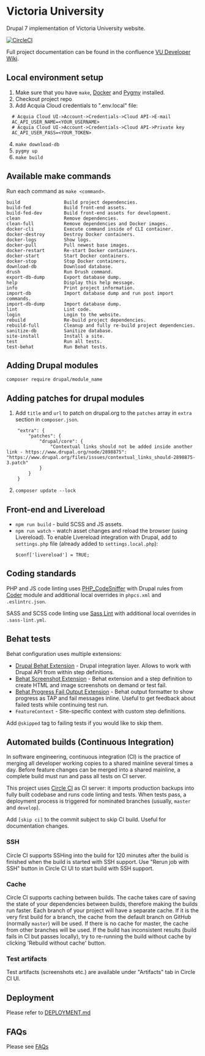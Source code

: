 # Victoria University
Drupal 7 implementation of Victoria University website.

[![CircleCI](https://circleci.com/gh/vu-web-services/vicuni.svg?style=shield&circle-token=19575e4121d60b13e95f4aba770ce32e159b58e5)](https://circleci.com/gh/vu-web-services/vicuni)	

Full project documentation can be found in the confluence [VU Developer Wiki](https://vu-pmo.atlassian.net/wiki/display/PWEBSITE/VU+Developer+Wiki).

## Local environment setup
1. Make sure that you have `make`, [Docker](https://www.docker.com/) and [Pygmy](https://docs.amazee.io/local_docker_development/pygmy.html) installed.
2. Checkout project repo
3. Add Acquia Cloud credentials to ".env.local" file:
```
  # Acquia Cloud UI->Account->Credentials->Cloud API->E-mail
  AC_API_USER_NAME=<YOUR_USERNAME>
  # Acquia Cloud UI->Account->Credentials->Cloud API->Private key
  AC_API_USER_PASS=<YOUR_TOKEN>
```
4. `make download-db`
5. `pygmy up`
6. `make build`

## Available make commands
Run each command as `make <command>`.
  ```
  build                Build project dependencies.
  build-fed            Build front-end assets.
  build-fed-dev        Build front-end assets for development.
  clean                Remove dependencies.
  clean-full           Remove dependencies and Docker images.
  docker-cli           Execute command inside of CLI container.
  docker-destroy       Destroy Docker containers.
  docker-logs          Show logs.
  docker-pull          Pull newest base images.
  docker-restart       Re-start Docker containers.
  docker-start         Start Docker containers.
  docker-stop          Stop Docker containers.
  download-db          Download database.
  drush                Run Drush command.
  export-db-dump       Export database dump.
  help                 Display this help message.
  info                 Print project information.
  import-db            Import database dump and run post import commands.
  import-db-dump       Import database dump.
  lint                 Lint code.
  login                Login to the website.
  rebuild              Re-build project dependencies.
  rebuild-full         Cleanup and fully re-build project dependencies.
  sanitize-db          Sanitize database.
  site-install         Install a site.
  test                 Run all tests.
  test-behat           Run Behat tests.
  ```

## Adding Drupal modules

`composer require drupal/module_name`

## Adding patches for drupal modules

1. Add `title` and `url` to patch on drupal.org to the `patches` array in `extra` section in `composer.json`.

```
    "extra": {
        "patches": {
            "drupal/core": {
                "Contextual links should not be added inside another link - https://www.drupal.org/node/2898875": "https://www.drupal.org/files/issues/contextual_links_should-2898875-3.patch"
            }
        }    
    }
```

2. `composer update --lock`

## Front-end and Livereload
- `npm run build` - build SCSS and JS assets.
- `npm run watch` - watch asset changes and reload the browser (using Livereload). To enable Livereload integration with Drupal, add to `settings.php` file (already added to `settings.local.php`): 
  ```
  $conf['livereload'] = TRUE;
  ```

## Coding standards
PHP and JS code linting uses [PHP_CodeSniffer](https://github.com/squizlabs/PHP_CodeSniffer) with Drupal rules from [Coder](https://www.drupal.org/project/coder) module and additional local overrides in `phpcs.xml` and `.eslintrc.json`.   

SASS and SCSS code linting use [Sass Lint](https://github.com/sasstools/sass-lint) with additional local overrides in `.sass-lint.yml`.

## Behat tests
Behat configuration uses multiple extensions: 
- [Drupal Behat Extension](https://github.com/jhedstrom/drupalextension) - Drupal integration layer. Allows to work with Drupal API from within step definitions.
- [Behat Screenshot Extension](https://github.com/integratedexperts/behat-screenshot) - Behat extension and a step definition to create HTML and image screenshots on demand or test fail.
- [Behat Progress Fail Output Extension](https://github.com/integratedexperts/behat-format-progress-fail) - Behat output formatter to show progress as TAP and fail messages inline. Useful to get feedback about failed tests while continuing test run.
- `FeatureContext` - Site-specific context with custom step definitions.

Add `@skipped` tag to failing tests if you would like to skip them.  

## Automated builds (Continuous Integration)
In software engineering, continuous integration (CI) is the practice of merging all developer working copies to a shared mainline several times a day. 
Before feature changes can be merged into a shared mainline, a complete build must run and pass all tests on CI server.

This project uses [Circle CI](https://circleci.com/) as CI server: it imports production backups into fully built codebase and runs code linting and tests. When tests pass, a deployment process is triggered for nominated branches (usually, `master` and `develop`).

Add `[skip ci]` to the commit subject to skip CI build. Useful for documentation changes.

### SSH
Circle CI supports SSHing into the build for 120 minutes after the build is finished when the build is started with SSH support. Use "Rerun job with SSH" button in Circle CI UI to start build with SSH support.

### Cache
Circle CI supports caching between builds. The cache takes care of saving the state of your dependencies between builds, therefore making the builds run faster.
Each branch of your project will have a separate cache. If it is the very first build for a branch, the cache from the default branch on GitHub (normally `master`) will be used. If there is no cache for master, the cache from other branches will be used.
If the build has inconsistent results (build fails in CI but passes locally), try to re-running the build without cache by clicking 'Rebuild without cache' button.

### Test artifacts
Test artifacts (screenshots etc.) are available under "Artifacts" tab in Circle CI UI.

## Deployment
Please refer to [DEPLOYMENT.md](DEPLOYMENT.md)

## FAQs
Please see [FAQs](FAQs.md)
